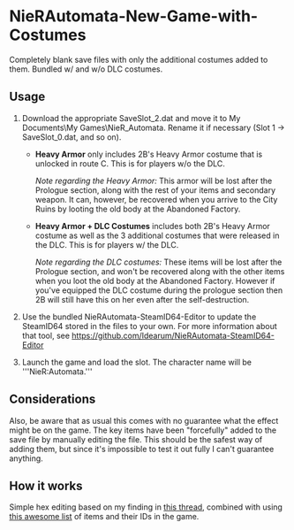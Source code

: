 # NieRAutomata-New-Game-with-Costumes
Completely blank save files with only the additional costumes added to them. Bundled w/ and w/o DLC costumes.

## Usage
1. Download the appropriate SaveSlot_2.dat and move it to My Documents\My Games\NieR_Automata. Rename it if necessary (Slot 1 -> SaveSlot_0.dat, and so on).

   * **Heavy Armor** only includes 2B's Heavy Armor costume that is unlocked in route C. This is for players w/o the DLC.
   
     *Note regarding the Heavy Armor:* This armor will be lost after the Prologue section, along with the rest of your items and secondary weapon. It can, however, be recovered when you arrive to the City Ruins by looting the old body at the Abandoned Factory. 
     
   * **Heavy Armor + DLC Costumes** includes both 2B's Heavy Armor costume as well as the 3 additional costumes that were released in the DLC. This is for players w/ the DLC.
   
     *Note regarding the DLC costumes:* These items will be lost after the Prologue section, and won't be recovered along with the other items when you loot the old body at the Abandoned Factory. However if you've equipped the DLC costume during the prologue section then 2B will still have this on her even after the self-destruction.

2. Use the bundled NieRAutomata-SteamID64-Editor to update the SteamID64 stored in the files to your own. For more information about that tool, see https://github.com/Idearum/NieRAutomata-SteamID64-Editor

3. Launch the game and load the slot. The character name will be '''NieR:Automata.'''

## Considerations
Also, be aware that as usual this comes with no guarantee what the effect might be on the game. The key items have been "forcefully" added to the save file by manually editing the file. This should be the safest way of adding them, but since it's impossible to test it out fully I can't guarantee anything.

## How it works
Simple hex editing based on my finding in [this thread](https://steamcommunity.com/groups/nierMnM/discussions/2/135512305405612076/#c1700542332339366348), combined with using [this awesome list](https://docs.google.com/spreadsheets/d/1HQc9XkppRgNEFQ5zLgQW6BTqyFrPf2P6DxKz8x2S2oU/edit) of items and their IDs in the game.
